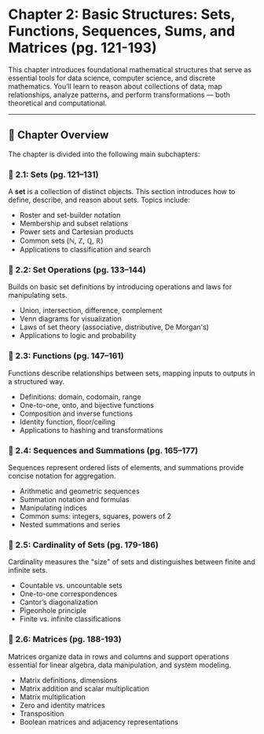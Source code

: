 
# Chapter 2: Basic Structures: Sets, Functions, Sequences, Sums, and Matrices (pg. 121-193)

This chapter introduces foundational mathematical structures that serve as essential tools for data science, computer science, and discrete mathematics. You’ll learn to reason about collections of data, map relationships, analyze patterns, and perform transformations — both theoretical and computational.

---

## 📘 Chapter Overview

The chapter is divided into the following main subchapters:

### 🔹 2.1: Sets (pg. 121–131)

A **set** is a collection of distinct objects. This section introduces how to define, describe, and reason about sets. Topics include:

- Roster and set-builder notation
- Membership and subset relations
- Power sets and Cartesian products
- Common sets (ℕ, ℤ, ℚ, ℝ)
- Applications to classification and search

### 🔹 2.2: Set Operations (pg. 133–144)

Builds on basic set definitions by introducing operations and laws for manipulating sets.

- Union, intersection, difference, complement
- Venn diagrams for visualization
- Laws of set theory (associative, distributive, De Morgan's)
- Applications to logic and probability

### 🔹 2.3: Functions (pg. 147–161)

Functions describe relationships between sets, mapping inputs to outputs in a structured way.

- Definitions: domain, codomain, range
- One-to-one, onto, and bijective functions
- Composition and inverse functions
- Identity function, floor/ceiling
- Applications to hashing and transformations

### 🔹 2.4: Sequences and Summations (pg. 165–177)

Sequences represent ordered lists of elements, and summations provide concise notation for aggregation.

- Arithmetic and geometric sequences
- Summation notation and formulas
- Manipulating indices
- Common sums: integers, squares, powers of 2
- Nested summations and series

### 🔹 2.5: Cardinality of Sets (pg. 179-186)

Cardinality measures the "size" of sets and distinguishes between finite and infinite sets.

- Countable vs. uncountable sets
- One-to-one correspondences
- Cantor’s diagonalization
- Pigeonhole principle
- Finite vs. infinite classifications

### 🔹 2.6: Matrices (pg. 188-193)

Matrices organize data in rows and columns and support operations essential for linear algebra, data manipulation, and system modeling.

- Matrix definitions, dimensions
- Matrix addition and scalar multiplication
- Matrix multiplication
- Zero and identity matrices
- Transposition
- Boolean matrices and adjacency representations

